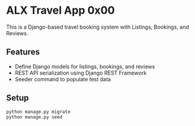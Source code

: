 # ALX Travel App 0x00

This is a Django-based travel booking system with Listings, Bookings, and Reviews.

## Features

- Define Django models for listings, bookings, and reviews
- REST API serialization using Django REST Framework
- Seeder command to populate test data

## Setup

```bash
python manage.py migrate
python manage.py seed
